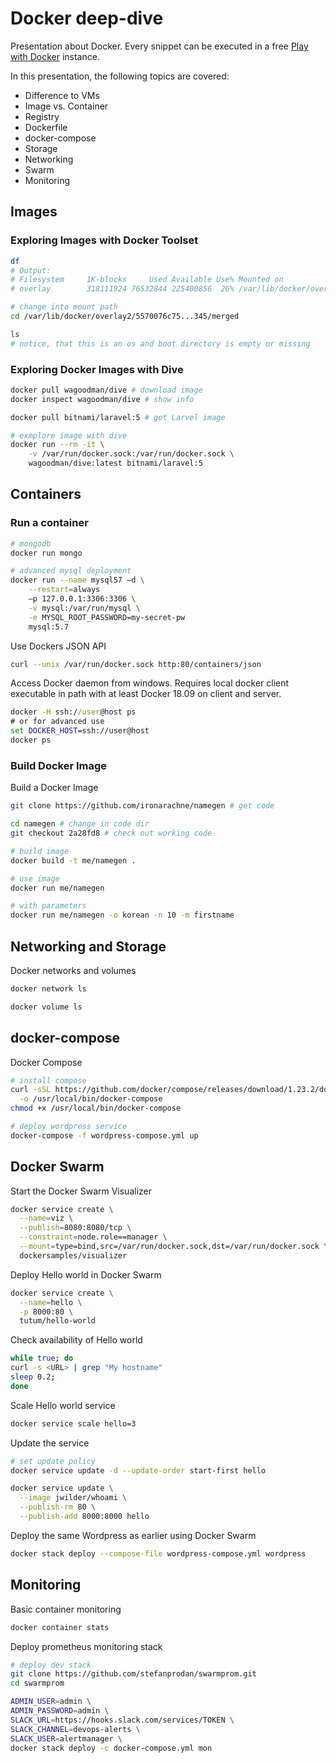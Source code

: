 # Docker deep-dive
Presentation about Docker.
Every snippet can be executed in a free [Play with Docker](https://labs.play-with-docker.com/) instance.

In this presentation, the following topics are covered:
- Difference to VMs
- Image vs. Container
- Registry
- Dockerfile
- docker-compose
- Storage
- Networking
- Swarm
- Monitoring

## Images
### Exploring Images with Docker Toolset
```bash
df
# Output:
# Filesystem     1K-blocks     Used Available Use% Mounted on
# overlay        318111924 76532844 225400856  26% /var/lib/docker/overlay2/5570076c75...345/merged

# change into mount path
cd /var/lib/docker/overlay2/5570076c75...345/merged

ls
# notice, that this is an os and boot directory is empty or missing
```

### Exploring Docker Images with Dive
```bash
docker pull wagoodman/dive # download image
docker inspect wagoodman/dive # show info

docker pull bitnami/laravel:5 # get Larvel image

# exmplore image with dive
docker run --rm -it \
    -v /var/run/docker.sock:/var/run/docker.sock \
    wagoodman/dive:latest bitnami/laravel:5
```

## Containers
### Run a container
```bash
# mongodb
docker run mongo

# advanced mysql deployment
docker run --name mysql57 –d \
	--restart=always
	–p 127.0.0.1:3306:3306 \
	-v mysql:/var/run/mysql \
	-e MYSQL_ROOT_PASSWORD=my-secret-pw
	mysql:5.7
```

Use Dockers JSON API
```bash
curl --unix /var/run/docker.sock http:80/containers/json
```
Access Docker daemon from windows. Requires local docker client executable in path with at least Docker 18.09 on client and server.
```bat
docker -H ssh://user@host ps
# or for advanced use
set DOCKER_HOST=ssh://user@host
docker ps
```

### Build Docker Image
Build a Docker Image
```bash
git clone https://github.com/ironarachne/namegen # get code

cd namegen # change in code dir
git checkout 2a28fd8 # check out working code

# build image
docker build -t me/namegen .

# use image
docker run me/namegen

# with parameters
docker run me/namegen -o korean -n 10 -m firstname
```

## Networking and Storage
Docker networks and volumes
```bash
docker network ls

docker volume ls
```

## docker-compose
Docker Compose
```bash
# install compose
curl -sSL https://github.com/docker/compose/releases/download/1.23.2/docker-compose-`uname -s`-`uname -m` \
  -o /usr/local/bin/docker-compose
chmod +x /usr/local/bin/docker-compose

# deploy wordpress service
docker-compose -f wordpress-compose.yml up
```

## Docker Swarm
Start the Docker Swarm Visualizer 
```bash
docker service create \
  --name=viz \
  --publish=8080:8080/tcp \
  --constraint=node.role==manager \
  --mount=type=bind,src=/var/run/docker.sock,dst=/var/run/docker.sock \
  dockersamples/visualizer
```

Deploy Hello world in Docker Swarm
```bash
docker service create \
  --name=hello \
  -p 8000:80 \
  tutum/hello-world
```

Check availability of Hello world
```bash
while true; do
curl -s <URL> | grep "My hostname"
sleep 0.2;
done
```

Scale Hello world service
```bash
docker service scale hello=3
```

Update the service
```bash
# set update policy
docker service update -d --update-order start-first hello

docker service update \
  --image jwilder/whoami \
  --publish-rm 80 \
  --publish-add 8000:8000 hello
```

Deploy the same Wordpress as earlier using Docker Swarm
```bash
docker stack deploy --compose-file wordpress-compose.yml wordpress
```

## Monitoring
Basic container monitoring
```bash
docker container stats
```

Deploy prometheus monitoring stack
```bash
# deploy dev stack
git clone https://github.com/stefanprodan/swarmprom.git
cd swarmprom

ADMIN_USER=admin \
ADMIN_PASSWORD=admin \
SLACK_URL=https://hooks.slack.com/services/TOKEN \
SLACK_CHANNEL=devops-alerts \
SLACK_USER=alertmanager \
docker stack deploy -c docker-compose.yml mon
```
